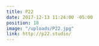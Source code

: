 ```yaml
---
title: P22
date: 2017-12-13 11:24:00 -05:00
position: 18
image: "/uploads/P22.jpg"
link: http://p22.studio/
---
```


